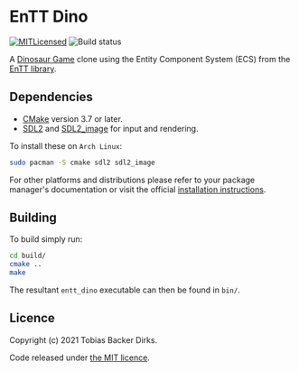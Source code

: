 # EnTT Dino
[![MITLicensed](https://img.shields.io/badge/license-MIT-blue.svg)](LICENSE)
![Build status](https://github.com/omgitsaheadcrab/entt_dino/actions/workflows/cmake.yml/badge.svg)

A [Dinosaur Game](https://en.wikipedia.org/wiki/Dinosaur_Game) clone using the
Entity Component System (ECS) from the [EnTT library](https://github.com/skypjack/entt).

## Dependencies

- [CMake](https://cmake.org/) version 3.7 or later.
- [SDL2](https://www.libsdl.org/) and
[SDL2_image](https://www.libsdl.org/projects/SDL_image/) for input and
rendering.

To install these on `Arch Linux`:

```sh
sudo pacman -S cmake sdl2 sdl2_image
```

For other platforms and distributions please refer to your package manager's
documentation or visit the official [installation instructions](https://wiki.libsdl.org/Installation).

## Building

To build simply run:

```sh
cd build/
cmake ..
make
```

The resultant `entt_dino` executable can then be found in `bin/`.

## Licence

Copyright (c) 2021 Tobias Backer Dirks.

Code released under [the MIT licence](LICENCE).
